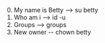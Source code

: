 0. My name is Betty --> su betty
1. Who am i --> id -u
2. Groups --> groups
3. New owner -- chown betty